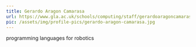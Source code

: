 ```yaml
---
title: Gerardo Aragon Camarasa
url: https://www.gla.ac.uk/schools/computing/staff/gerardoaragoncamarasa/
pic: /assets/img/profile-pics/gerardo-aragon-camarasa.jpg
---
```

programming languages for robotics

